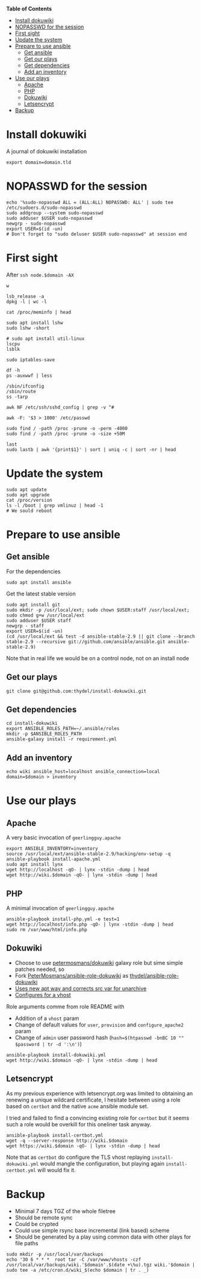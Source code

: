 <!-- markdown-toc start - Don't edit this section. Run M-x markdown-toc-refresh-toc -->
**Table of Contents**

- [Install dokuwiki](#install-dokuwiki)
- [NOPASSWD for the session](#nopasswd-for-the-session)
- [First sight](#first-sight)
- [Update the system](#update-the-system)
- [Prepare to use ansible](#prepare-to-use-ansible)
    - [Get ansible](#get-ansible)
    - [Get our plays](#get-our-plays)
    - [Get dependencies](#get-dependencies)
    - [Add an inventory](#add-an-inventory)
- [Use our plays](#use-our-plays)
    - [Apache](#apache)
    - [PHP](#php)
    - [Dokuwiki](#dokuwiki)
    - [Letsencrypt](#letsencrypt)
- [Backup](#backup)

<!-- markdown-toc end -->

# Install dokuwiki

A journal of dokuwiki installation

```
export domain=domain.tld
```

# NOPASSWD for the session

```
echo '%sudo-nopasswd ALL = (ALL:ALL) NOPASSWD: ALL' | sudo tee /etc/sudoers.d/sudo-nopasswd
sudo addgroup --system sudo-nopasswd
sudo adduser $USER sudo-nopasswd
newgrp - sudo-nopasswd
export USER=$(id -un)
# Don't forget to "sudo deluser $USER sudo-nopasswd" at session end
```

# First sight

After `ssh node.$domain -AX`

```
w

lsb_release -a
dpkg -l | wc -l

cat /proc/meminfo | head

sudo apt install lshw
sudo lshw -short

# sudo apt install util-linux
lscpu
lsblk

sudo iptables-save

df -h
ps -auxwwf | less

/sbin/ifconfig
/sbin/route
ss -tarp

awk NF /etc/ssh/sshd_config | grep -v ^#

awk -F: '$3 > 1000' /etc/passwd

sudo find / -path /proc -prune -o -perm -4000
sudo find / -path /proc -prune -o -size +50M

last
sudo lastb | awk '{print$1}' | sort | uniq -c | sort -nr | head
```

# Update the system

```
sudo apt update
sudo apt upgrade
cat /proc/version
ls -l /boot | grep vmlinuz | head -1
# We sould reboot
```

# Prepare to use ansible

## Get ansible

For the dependencies

```
sudo apt install ansible
```

Get the latest stable version

```
sudo apt install git
sudo mkdir -p /usr/local/ext; sudo chown $USER:staff /usr/local/ext; sudo chmod g+w /usr/local/ext
sudo adduser $USER staff
newgrp - staff
export USER=$(id -un)
(cd /usr/local/ext && test -d ansible-stable-2.9 || git clone --branch stable-2.9 --recursive git://github.com/ansible/ansible.git ansible-stable-2.9)
```

Note that in real life we would be on a control node, not on an install node

## Get our plays

```
git clone git@github.com:thydel/install-dokuwiki.git
```

## Get dependencies

```
cd install-dokuwiki
export ANSIBLE_ROLES_PATH=~/.ansible/roles
mkdir -p $ANSIBLE_ROLES_PATH
ansible-galaxy install -r requirement.yml
```

## Add an inventory

```
echo wiki ansible_host=localhost ansible_connection=local domain=$domain > inventory
```

# Use our plays

## Apache

A very basic invocation of `geerlingguy.apache`

```
export ANSIBLE_INVENTORY=inventory
source /usr/local/ext/ansible-stable-2.9/hacking/env-setup -q
ansible-playbook install-apache.yml
sudo apt install lynx
wget http://localhost -qO- | lynx -stdin -dump | head
wget http://wiki.$domain -qO- | lynx -stdin -dump | head
```

## PHP

A minimal invocation of `geerlingguy.apache`

```
ansible-playbook install-php.yml -e test=1
wget http://localhost/info.php -qO- | lynx -stdin -dump | head
sudo rm /var/www/html/info.php
```

## Dokuwiki

- Choose to use [petermosmans/dokuwiki][] galaxy role but sime simple patches needed, so
- Fork [PeterMosmans/ansible-role-dokuwiki][] as [thydel/ansible-role-dokuwiki][]
- [Uses new apt way and corrects src var for unarchive][]
- [Configures for a vhost][]

Role arguments comme from role README with
- Addition of a `vhost` param
- Change of default values for `user`, `provision` and `configure_apache2` param
- Change of `admin` user password hash (`hash=$(htpasswd -bnBC 10 "" $password | tr -d ':\n')`)

```
ansible-playbook install-dokuwiki.yml
wget http://wiki.$domain -qO- | lynx -stdin -dump | head
```

[petermosmans/dokuwiki]:
	https://galaxy.ansible.com/petermosmans/dokuwiki "galaxy.ansible.com"

[PeterMosmans/ansible-role-dokuwiki]:
	https://github.com/PeterMosmans/ansible-role-dokuwiki "github.com repo"

[thydel/ansible-role-dokuwiki]:
	https://github.com/thydel/ansible-role-dokuwiki "forked github.com repo"

[Uses new apt way and corrects src var for unarchive]:
	https://github.com/thydel/ansible-role-dokuwiki/commit/09accc8d759078038de3460d037d2e62dba5d170 "github.com commit"

[Configures for a vhost]:
	https://github.com/thydel/ansible-role-dokuwiki/commit/a871ce1dbc57e901e23a99697a1546cc330d2dbf "github.com commit"

## Letsencrypt

As my previous experience with letsencrypt.org was limited to
obtaining an renewing a unique wildcard certificate, I hesitate between
using a role based on `certbot` and the native `acme` ansible module
set.

I tried and failed to find a convincing existing role for `certbot`
but it seems such a role would be overkill for this oneliner task
anyway.

```
ansible-playbook install-certbot.yml
wget -q --server-response http://wiki.$domain
wget https://wiki.$domain -qO- | lynx -stdin -dump | head
```

Note that as `certbot` do configure the TLS vhost replaying
`install-dokuwiki.yml` would mangle the configuration, but playing
again `install-certbot.yml` will would fix it.

# Backup

- Minimal 7 days TGZ of the whole filetree
- Should be remote sync
- Could be crypted
- Could use simple rsync base incremental (link based) scheme
- Should be generated by a play using common data with other plays for file paths

```
sudo mkdir -p /usr/local/var/backups
echo '30 6 * * *  root tar -C /var/www/vhosts -czf /usr/local/var/backups/wiki.'$domain'.$(date +\%u).tgz wiki.'$domain | sudo tee -a /etc/cron.d/wiki_$(echo $domain | tr . _)
```
